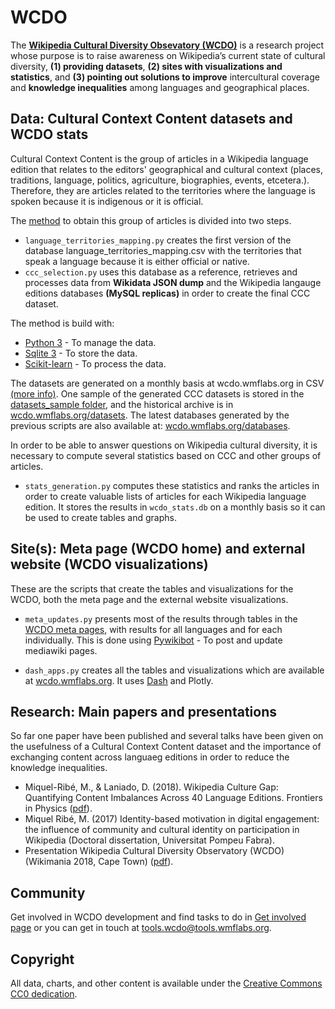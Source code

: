 # WCDO

The [__Wikipedia Cultural Diversity Obsevatory (WCDO)__](https://meta.wikimedia.org/wiki/Wikipedia_Cultural_Diversity_Observatory) is a research project whose purpose is to raise awareness on Wikipedia’s current state of cultural diversity, __(1) providing datasets__, __(2) sites with visualizations and statistics__, and __(3) pointing out solutions to improve__ intercultural coverage and __knowledge inequalities__ among languages and geographical places.


## Data: Cultural Context Content datasets and WCDO stats
Cultural Context Content is the group of articles in a Wikipedia language edition that relates to the editors' geographical and cultural context (places, traditions, language, politics, agriculture, biographies, events, etcetera.). Therefore, they are articles related to the territories where the language is spoken because it is indigenous or it is official.

The [method](https://meta.wikimedia.org/wiki/Wikipedia_Cultural_Diversity_Observatory/Cultural_Context_Content) to obtain this group of articles is divided into two steps.

* `language_territories_mapping.py` creates the first version of the database language_territories_mapping.csv with the territories that speak a language because it is either official or native.
* `ccc_selection.py` uses this database as a reference, retrieves and processes data from  __Wikidata JSON dump__ and the Wikipedia langauge editions databases __(MySQL replicas)__ in order to create the final CCC dataset.

The method is build with:
- [Python 3](https://www.python.org/download/releases/3.0/) - To manage the data.
- [Sqlite 3](https://www.sqlite.org/) - To store the data.
- [Scikit-learn](https://scikit-learn.org) - To process the data.

The datasets are generated on a monthly basis at wcdo.wmflabs.org in CSV [(more info)](https://meta.wikimedia.org/wiki/Wikipedia_Cultural_Diversity_Observatory/Cultural_Context_Content#Datasets).
One sample of the generated CCC datasets is stored in the [datasets_sample folder](https://github.com/marcmiquel/WCDO/tree/master/datasets_sample), and the historical archive is in [wcdo.wmflabs.org/datasets](http://wcdo.wmflabs.org/datasets/).
The latest databases generated by the previous scripts are also available at: [wcdo.wmflabs.org/databases](http://wcdo.wmflabs.org/databases/).

In order to be able to answer questions on Wikipedia cultural diversity, it is necessary to compute several statistics based on CCC and other groups of articles.
* `stats_generation.py` computes these statistics and ranks the articles in order to create valuable lists of articles for each Wikipedia language edition. It stores the results in `wcdo_stats.db` on a monthly basis so it can be used to create tables and graphs.

## Site(s): Meta page (WCDO home) and external website (WCDO visualizations)
These are the scripts that create the tables and visualizations for the WCDO, both the meta page and the external website visualizations.

* `meta_updates.py` presents most of the results through tables in the [WCDO meta pages](https://meta.wikimedia.org/wiki/Wikipedia_Cultural_Diversity_Observatory), with results for all languages and for each individually. This is done using [Pywikibot](https://www.mediawiki.org/wiki/Manual:Pywikibot) - To post and update mediawiki pages.

* `dash_apps.py` creates all the tables and visualizations which are available at [wcdo.wmflabs.org](http://wcdo.wmflabs.org).
It uses [Dash](https://plot.ly/products/dash/) and Plotly.

## Research: Main papers and presentations
So far one paper have been published and several talks have been given on the usefulness of a Cultural Context Content dataset and the importance of exchanging content across languaeg editions in order to reduce the knowledge inequalities.
* Miquel-Ribé, M., & Laniado, D. (2018). Wikipedia Culture Gap: Quantifying Content Imbalances Across 40 Language Editions. Frontiers in Physics ([pdf](research_publications/mmiquel_laniado_ccc_gaps.pdf)).
* Miquel Ribé, M. (2017) Identity-based motivation in digital engagement: the influence of community and cultural identity on participation in Wikipedia (Doctoral dissertation, Universitat Pompeu Fabra).
* Presentation Wikipedia Cultural Diversity Observatory (WCDO) (Wikimania 2018, Cape Town) ([pdf](research_publications/project_wcdo_presentation.pdf)). 

## Community
Get involved in WCDO development and find tasks to do in [Get involved page](https://meta.wikimedia.org/wiki/Wikipedia_Cultural_Diversity_Observatory/Get_involved) or you can get in touch at [tools.wcdo@tools.wmflabs.org](mailto:tools.wcdo@tools.wmflabs.org).

## Copyright
All data, charts, and other content is available under the [Creative Commons CC0 dedication](https://creativecommons.org/publicdomain/zero/1.0/).
